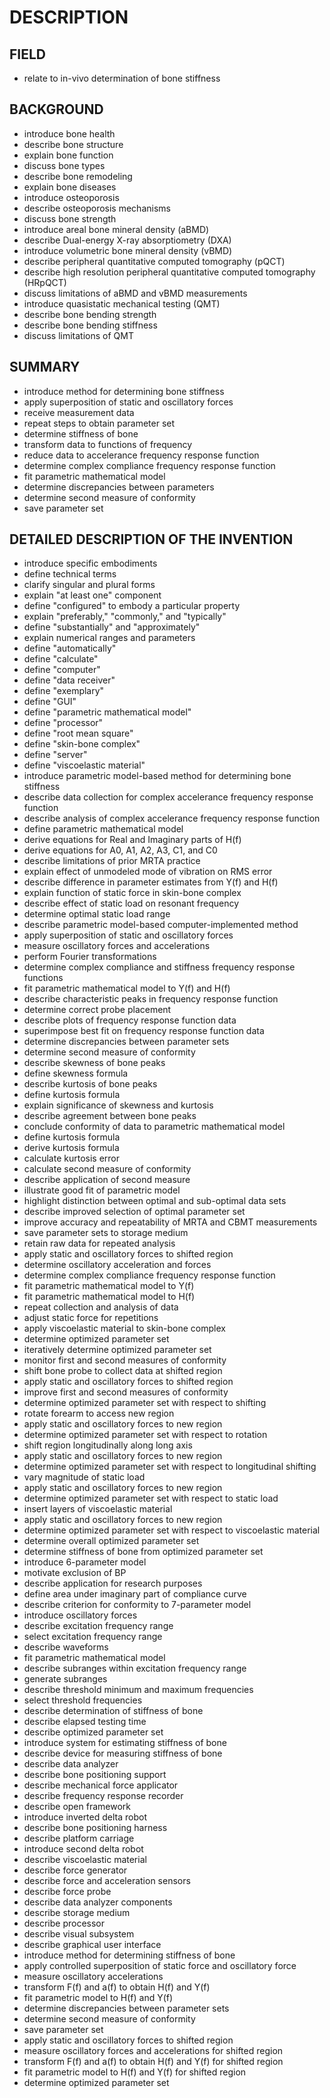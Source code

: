 # DESCRIPTION

## FIELD

- relate to in-vivo determination of bone stiffness

## BACKGROUND

- introduce bone health
- describe bone structure
- explain bone function
- discuss bone types
- describe bone remodeling
- explain bone diseases
- introduce osteoporosis
- describe osteoporosis mechanisms
- discuss bone strength
- introduce areal bone mineral density (aBMD)
- describe Dual-energy X-ray absorptiometry (DXA)
- introduce volumetric bone mineral density (vBMD)
- describe peripheral quantitative computed tomography (pQCT)
- describe high resolution peripheral quantitative computed tomography (HRpQCT)
- discuss limitations of aBMD and vBMD measurements
- introduce quasistatic mechanical testing (QMT)
- describe bone bending strength
- describe bone bending stiffness
- discuss limitations of QMT

## SUMMARY

- introduce method for determining bone stiffness
- apply superposition of static and oscillatory forces
- receive measurement data
- repeat steps to obtain parameter set
- determine stiffness of bone
- transform data to functions of frequency
- reduce data to accelerance frequency response function
- determine complex compliance frequency response function
- fit parametric mathematical model
- determine discrepancies between parameters
- determine second measure of conformity
- save parameter set

## DETAILED DESCRIPTION OF THE INVENTION

- introduce specific embodiments
- define technical terms
- clarify singular and plural forms
- explain "at least one" component
- define "configured" to embody a particular property
- explain "preferably," "commonly," and "typically"
- define "substantially" and "approximately"
- explain numerical ranges and parameters
- define "automatically"
- define "calculate"
- define "computer"
- define "data receiver"
- define "exemplary"
- define "GUI"
- define "parametric mathematical model"
- define "processor"
- define "root mean square"
- define "skin-bone complex"
- define "server"
- define "viscoelastic material"
- introduce parametric model-based method for determining bone stiffness
- describe data collection for complex accelerance frequency response function
- describe analysis of complex accelerance frequency response function
- define parametric mathematical model
- derive equations for Real and Imaginary parts of H(f)
- derive equations for A0, A1, A2, A3, C1, and C0
- describe limitations of prior MRTA practice
- explain effect of unmodeled mode of vibration on RMS error
- describe difference in parameter estimates from Y(f) and H(f)
- explain function of static force in skin-bone complex
- describe effect of static load on resonant frequency
- determine optimal static load range
- describe parametric model-based computer-implemented method
- apply superposition of static and oscillatory forces
- measure oscillatory forces and accelerations
- perform Fourier transformations
- determine complex compliance and stiffness frequency response functions
- fit parametric mathematical model to Y(f) and H(f)
- describe characteristic peaks in frequency response function
- determine correct probe placement
- describe plots of frequency response function data
- superimpose best fit on frequency response function data
- determine discrepancies between parameter sets
- determine second measure of conformity
- describe skewness of bone peaks
- define skewness formula
- describe kurtosis of bone peaks
- define kurtosis formula
- explain significance of skewness and kurtosis
- describe agreement between bone peaks
- conclude conformity of data to parametric mathematical model
- define kurtosis formula
- derive kurtosis formula
- calculate kurtosis error
- calculate second measure of conformity
- describe application of second measure
- illustrate good fit of parametric model
- highlight distinction between optimal and sub-optimal data sets
- describe improved selection of optimal parameter set
- improve accuracy and repeatability of MRTA and CBMT measurements
- save parameter sets to storage medium
- retain raw data for repeated analysis
- apply static and oscillatory forces to shifted region
- determine oscillatory acceleration and forces
- determine complex compliance frequency response function
- fit parametric mathematical model to Y(f)
- fit parametric mathematical model to H(f)
- repeat collection and analysis of data
- adjust static force for repetitions
- apply viscoelastic material to skin-bone complex
- determine optimized parameter set
- iteratively determine optimized parameter set
- monitor first and second measures of conformity
- shift bone probe to collect data at shifted region
- apply static and oscillatory forces to shifted region
- improve first and second measures of conformity
- determine optimized parameter set with respect to shifting
- rotate forearm to access new region
- apply static and oscillatory forces to new region
- determine optimized parameter set with respect to rotation
- shift region longitudinally along long axis
- apply static and oscillatory forces to new region
- determine optimized parameter set with respect to longitudinal shifting
- vary magnitude of static load
- apply static and oscillatory forces to new region
- determine optimized parameter set with respect to static load
- insert layers of viscoelastic material
- apply static and oscillatory forces to new region
- determine optimized parameter set with respect to viscoelastic material
- determine overall optimized parameter set
- determine stiffness of bone from optimized parameter set
- introduce 6-parameter model
- motivate exclusion of BP
- describe application for research purposes
- define area under imaginary part of compliance curve
- describe criterion for conformity to 7-parameter model
- introduce oscillatory forces
- describe excitation frequency range
- select excitation frequency range
- describe waveforms
- fit parametric mathematical model
- describe subranges within excitation frequency range
- generate subranges
- describe threshold minimum and maximum frequencies
- select threshold frequencies
- describe determination of stiffness of bone
- describe elapsed testing time
- describe optimized parameter set
- introduce system for estimating stiffness of bone
- describe device for measuring stiffness of bone
- describe data analyzer
- describe bone positioning support
- describe mechanical force applicator
- describe frequency response recorder
- describe open framework
- introduce inverted delta robot
- describe bone positioning harness
- describe platform carriage
- introduce second delta robot
- describe viscoelastic material
- describe force generator
- describe force and acceleration sensors
- describe force probe
- describe data analyzer components
- describe storage medium
- describe processor
- describe visual subsystem
- describe graphical user interface
- introduce method for determining stiffness of bone
- apply controlled superposition of static force and oscillatory force
- measure oscillatory accelerations
- transform F(f) and a(f) to obtain H(f) and Y(f)
- fit parametric model to H(f) and Y(f)
- determine discrepancies between parameter sets
- determine second measure of conformity
- save parameter set
- apply static and oscillatory forces to shifted region
- measure oscillatory forces and accelerations for shifted region
- transform F(f) and a(f) to obtain H(f) and Y(f) for shifted region
- fit parametric model to H(f) and Y(f) for shifted region
- determine optimized parameter set

